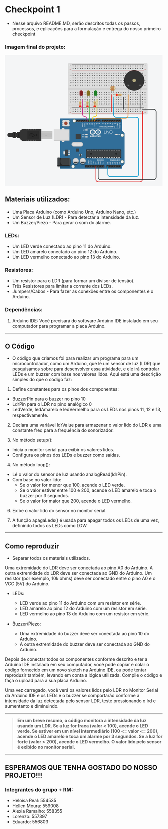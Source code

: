 # Checkpoint 1
- Nesse arquivo README.MD, serão descritos todas os passos, processos, e eplicações para a formulação e entrega do nosso primeiro checkpoint

### Imagem final do projeto:
<img align="center" src="Imagem-Projeto.png">

## Materiais utilizados: 
   - Uma Placa Arduino (como Arduino Uno, Arduino Nano, etc.)
   - Um Sensor de Luz (LDR) - Para detectar a intensidade da luz.
   - Um Buzzer/Piezo - Para gerar o som do alarme.
  ### LEDs:
   - Um LED verde conectado ao pino 11 do Arduino.
   - Um LED amarelo conectado ao pino 12 do Arduino.
   - Um LED vermelho conectado ao pino 13 do Arduino.
### Resistores:
   - Um resistor para o LDR (para formar um divisor de tensão).
   - Três Resistores para limitar a corrente dos LEDs.
   - Jumpers/Cabos - Para fazer as conexões entre os componentes e o Arduino.
   
### Dependências:
1. Arduino IDE: Você precisará do software Arduino IDE instalado em seu computador para programar a placa Arduino.
---

## O Código 
- O código que criamos foi para realizar um programa para um microcontrolador, como um Arduino, que lê um sensor de luz (LDR) que pesquisamos sobre para desenvolver essa atividade, e ele irá controlar LEDs e um buzzer com base nos valores lidos. Aqui está uma descrição simples do que o código faz:

1. Define constantes para os pinos dos componentes:
- BuzzerPin para o buzzer no pino 10
- LdrPin para o LDR no pino analógico 0
- LedVerde, ledAmarelo e ledVermelho para os LEDs nos pinos 11, 12 e 13, respectivamente.

2. Declara uma variável ldrValue para armazenar o valor lido do LDR e uma constante freq para a frequência do sonorizador.

3. No método setup():
- Inicia o monitor serial para exibir os valores lidos.
- Configura os pinos dos LEDs e buzzer como saídas.

4. No método loop():
- Lê o valor do sensor de luz usando analogRead(ldrPin).
- Com base no valor lido:
  - Se o valor for menor que 100, acende o LED verde.
  - Se o valor estiver entre 100 e 200, acende o LED amarelo e toca o buzzer por 3 segundos.
  - Se o valor for maior que 200, acende o LED vermelho.

6. Exibe o valor lido do sensor no monitor serial.

7.  A função apagaLeds() é usada para apagar todos os LEDs de uma vez, definindo todos os LEDs como LOW.
---

## Como reproduzir
- Separar todos os materiais utilizados.

Uma extremidade do LDR deve ser conectada ao pino A0 do Arduino.
A outra extremidade do LDR deve ser conectada ao GND do Arduino.
Um resistor (por exemplo, 10k ohms) deve ser conectado entre o pino A0 e o VCC (5V) do Arduino.

- LEDs:
  - LED verde ao pino 11 do Arduino com um resistor em série.
  - LED amarelo ao pino 12 do Arduino com um resistor em série.
  - LED vermelho ao pino 13 do Arduino com um resistor em série.

- Buzzer/Piezo:
  - Uma extremidade do buzzer deve ser conectada ao pino 10 do Arduino.
  - A outra extremidade do buzzer deve ser conectada ao GND do Arduino.
  
Depois de conectar todos os componentes conforme descrito e ter a Arduino IDE instalada em seu computador, você pode copiar e colar o código fornecido em um novo sketch na Arduino IDE, ou pode tentar reproduzir também, levando em conta a lógica utilizada. Compile o código e faça o upload para a sua placa Arduino.

Uma vez carregado, você verá os valores lidos pelo LDR no Monitor Serial da Arduino IDE e os LEDs e o buzzer se comportarão conforme a intensidade da luz detectada pelo sensor LDR, teste pressionando o lrd e aumentanto e diminuindo.

---
> **Em um breve resumo, o código monitora a intensidade da luz usando um LDR. Se a luz for fraca (valor < 100), acende o LED verde. Se estiver em um nível intermediário (100 <= valor <= 200), acende o LED amarelo e toca um alarme por 3 segundos. Se a luz for forte (valor > 200), acende o LED vermelho. O valor lido pelo sensor é exibido no monitor serial.**
---

## ESPERAMOS QUE TENHA GOSTADO DO NOSSO PROJETO!!!
### Integrantes do grupo + RM:
- Heloísa Real: 554535
- Hellen Moura: 559008
- Alexia Ramalho: 558355
- Lorenzo: 557397
- Eduardo: 556803
